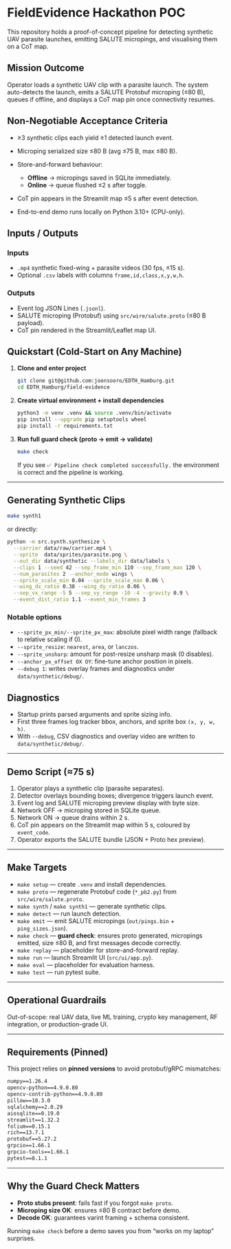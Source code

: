 # FieldEvidence Hackathon POC

This repository holds a proof-of-concept pipeline for detecting synthetic UAV parasite launches, emitting SALUTE micropings, and visualising them on a CoT map.

## Mission Outcome

Operator loads a synthetic UAV clip with a parasite launch. The system auto-detects the launch, emits a SALUTE Protobuf microping (≤80 B), queues if offline, and displays a CoT map pin once connectivity resumes.

## Non-Negotiable Acceptance Criteria

* ≥3 synthetic clips each yield ≥1 detected launch event.
* Microping serialized size ≤80 B (avg ≤75 B, max ≤80 B).
* Store-and-forward behaviour:

  * **Offline** → micropings saved in SQLite immediately.
  * **Online** → queue flushed ≤2 s after toggle.
* CoT pin appears in the Streamlit map ≤5 s after event detection.
* End-to-end demo runs locally on Python 3.10+ (CPU-only).

## Inputs / Outputs

### Inputs

* `.mp4` synthetic fixed-wing + parasite videos (30 fps, ≤15 s).
* Optional `.csv` labels with columns `frame,id,class,x,y,w,h`.

### Outputs

* Event log JSON Lines (`.jsonl`).
* SALUTE microping (Protobuf) using `src/wire/salute.proto` (≤80 B payload).
* CoT pin rendered in the Streamlit/Leaflet map UI.

## Quickstart (Cold-Start on Any Machine)

1. **Clone and enter project**

   ```bash
   git clone git@github.com:joonsooro/EDTH_Hamburg.git
   cd EDTH_Hamburg/field-evidence
   ```
2. **Create virtual environment + install dependencies**

   ```bash
   python3 -m venv .venv && source .venv/bin/activate
   pip install --upgrade pip setuptools wheel
   pip install -r requirements.txt
   ```
3. **Run full guard check (proto → emit → validate)**

   ```bash
   make check
   ```

   If you see
   `✅ Pipeline check completed successfully.`
   the environment is correct and the pipeline is working.

---

## Generating Synthetic Clips

```bash
make synth1
```

or directly:

```bash
python -m src.synth.synthesize \
  --carrier data/raw/carrier.mp4 \
  --sprite  data/sprites/parasite.png \
  --out_dir data/synthetic --labels_dir data/labels \
  --clips 1 --seed 42 --sep_frame_min 110 --sep_frame_max 120 \
  --num_parasites 2 --anchor_mode wings \
  --sprite_scale_min 0.04 --sprite_scale_max 0.06 \
  --wing_dx_ratio 0.38 --wing_dy_ratio 0.06 \
  --sep_vx_range -5 5 --sep_vy_range -10 -4 --gravity 0.9 \
  --event_dist_ratio 1.1 --event_min_frames 3
```

### Notable options

* `--sprite_px_min/--sprite_px_max`: absolute pixel width range (fallback to relative scaling if 0).
* `--sprite_resize`: `nearest`, `area`, or `lanczos`.
* `--sprite_unsharp`: amount for post-resize unsharp mask (0 disables).
* `--anchor_px_offset OX OY`: fine-tune anchor position in pixels.
* `--debug 1`: writes overlay frames and diagnostics under `data/synthetic/debug/`.

## Diagnostics

* Startup prints parsed arguments and sprite sizing info.
* First three frames log tracker bbox, anchors, and sprite box `(x, y, w, h)`.
* With `--debug`, CSV diagnostics and overlay video are written to `data/synthetic/debug/`.

---

## Demo Script (≈75 s)

1. Operator plays a synthetic clip (parasite separates).
2. Detector overlays bounding boxes; divergence triggers launch event.
3. Event log and SALUTE microping preview display with byte size.
4. Network OFF → microping stored in SQLite queue.
5. Network ON → queue drains within 2 s.
6. CoT pin appears on the Streamlit map within 5 s, coloured by `event_code`.
7. Operator exports the SALUTE bundle (JSON + Proto hex preview).

---

## Make Targets

* `make setup` — create `.venv` and install dependencies.
* `make proto` — regenerate Protobuf code (`*_pb2.py`) from `src/wire/salute.proto`.
* `make synth` / `make synth1` — generate synthetic clips.
* `make detect` — run launch detection.
* `make emit` — emit SALUTE micropings (`out/pings.bin` + `ping_sizes.json`).
* `make check` — **guard check**: ensures proto generated, micropings emitted, size ≤80 B, and first messages decode correctly.
* `make replay` — placeholder for store-and-forward replay.
* `make run` — launch Streamlit UI (`src/ui/app.py`).
* `make eval` — placeholder for evaluation harness.
* `make test` — run pytest suite.

---

## Operational Guardrails

Out-of-scope: real UAV data, live ML training, crypto key management, RF integration, or production-grade UI.

---

## Requirements (Pinned)

This project relies on **pinned versions** to avoid protobuf/gRPC mismatches:

```txt
numpy==1.26.4
opencv-python==4.9.0.80
opencv-contrib-python==4.9.0.80
pillow==10.3.0
sqlalchemy==2.0.29
aiosqlite==0.19.0
streamlit==1.32.2
folium==0.15.1
rich==13.7.1
protobuf==5.27.2
grpcio==1.66.1
grpcio-tools==1.66.1
pytest==8.1.1
```

---

## Why the Guard Check Matters

* **Proto stubs present**: fails fast if you forgot `make proto`.
* **Microping size OK**: ensures ≤80 B contract before demo.
* **Decode OK**: guarantees varint framing + schema consistent.

Running `make check` before a demo saves you from “works on my laptop” surprises.

